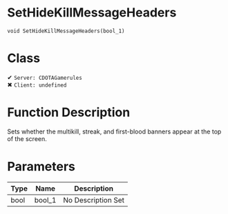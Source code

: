 # SetHideKillMessageHeaders
```
void SetHideKillMessageHeaders(bool_1)
```
# Class
✔ `Server: CDOTAGamerules`  
✖ `Client: undefined`  

# Function Description
Sets whether the multikill, streak, and first-blood banners appear at the top of the screen.
# Parameters
Type|Name|Description
--|--|--
bool|bool_1|No Description Set

